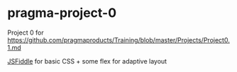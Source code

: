 # pragma-project-0
Project 0 for https://github.com/pragmaproducts/Training/blob/master/Projects/Project0.1.md

[JSFiddle](https://jsfiddle.net/InquisitorJax/5qz91tw8/1/) for basic CSS + some flex for adaptive layout

<script async src="//jsfiddle.net/InquisitorJax/5qz91tw8/1/embed/html,css,result/dark/"></script>



